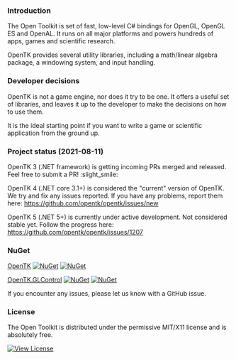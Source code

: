 ### Introduction

The Open Toolkit is set of fast, low-level C# bindings for OpenGL, OpenGL ES and OpenAL. It runs on all major platforms and powers hundreds of apps, games and scientific research.

OpenTK provides several utility libraries, including a math/linear algebra package, a windowing system, and input handling.

### Developer decisions

OpenTK is not a game engine, nor does it try to be one. It offers a useful set of libraries, and leaves it up to the developer to make the decisions on how to use them.

It is the ideal starting point if you want to write a game or scientific application from the ground up.

### Project status (2021-08-11)

OpenTK 3 (.NET framework) is getting incoming PRs merged and released. Feel free to submit a PR! :slight_smile:

OpenTK 4 (.NET core 3.1+) is considered the "current" version of OpenTK. We try and fix any issues reported. If you have any problems, report them here: https://github.com/opentk/opentk/issues/new

OpenTK 5 (.NET 5+) is currently under active development. Not considered stable yet. Follow the progress here: https://github.com/opentk/opentk/issues/1207

### NuGet

[OpenTK](https://www.nuget.org/packages/OpenTK/) [![NuGet](https://img.shields.io/nuget/v/OpenTK.svg)](https://www.nuget.org/packages/OpenTK/) [![NuGet](https://img.shields.io/nuget/dt/OpenTK.svg)](https://www.nuget.org/packages/OpenTK/)

[OpenTK.GLControl](https://www.nuget.org/packages/OpenTK.GLControl/) [![NuGet](https://img.shields.io/nuget/v/OpenTK.GLControl.svg)](https://www.nuget.org/packages/OpenTK.GLControl/) [![NuGet](https://img.shields.io/nuget/dt/OpenTK.GLControl.svg)](https://www.nuget.org/packages/OpenTK.GLControl/)

If you encounter any issues, please let us know with a GitHub issue.


### License
The Open Toolkit is distributed under the permissive MIT/X11 license and is absolutely free.


[![View License](https://img.shields.io/badge/license-MIT-blue.svg)](https://github.com/opentk/opentk/blob/develop/License.txt)
